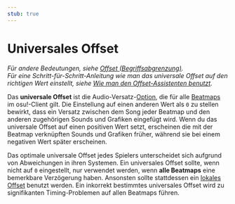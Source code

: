 ```yaml
---
stub: true
---
```


# Universales Offset

*Für andere Bedeutungen, siehe [Offset (Begriffsabgrenzung)](/wiki/Disambiguation/Offset).*\
*Für eine Schritt-für-Schritt-Anleitung wie man das universale Offset auf den richtigen Wert einstellt, siehe [Wie man den Offset-Assistenten benutzt](/wiki/Guides/How_to_Use_the_Offset_Wizard).*

Das **universale Offset** ist die Audio-Versatz-[Option](/wiki/Client/Options), die für alle [Beatmaps](/wiki/Beatmap) im osu!-Client gilt. Die Einstellung auf einen anderen Wert als `0` zu stellen bewirkt, dass ein Versatz zwischen dem Song jeder Beatmap und den anderen zugehörigen Sounds und Grafiken eingefügt wird. Wenn du das universale Offset auf einen positiven Wert setzt, erscheinen die mit der Beatmap verknüpften Sounds und Grafiken früher, während sie bei einem negativen Wert später erscheinen.

Das optimale universale Offset jedes Spielers unterscheidet sich aufgrund von Abweichungen in ihren Systemen. Ein universales Offset sollte, wenn nicht auf `0` eingestellt, nur verwendet werden, wenn **alle Beatmaps** eine bemerkbare Verzögerung haben. Ansonsten sollte stattdessen ein [lokales Offset](/wiki/Glossary/Local_song_offset) benutzt werden. Ein inkorrekt bestimmtes universales Offset wird zu signifikanten Timing-Problemen auf allen Beatmaps führen.
